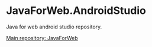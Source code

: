 # JavaForWeb.AndroidStudio
Java for web android studio repository.

[Main repository: JavaForWeb](https://github.com/milleniu/JavaForWeb)